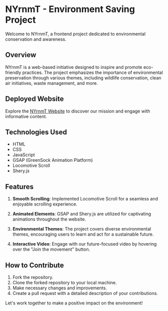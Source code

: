 # NYrnmT - Environment Saving Project

Welcome to NYrnmT, a frontend project dedicated to environmental conservation and awareness.

## Overview

NYrnmT is a web-based initiative designed to inspire and promote eco-friendly practices. The project emphasizes the importance of environmental preservation through various themes, including wildlife conservation, clean air initiatives, waste management, and more.

## Deployed Website

Explore the [NYrnmT Website](https://harshbalwanix.github.io/NYrnmT-Frontend/) to discover our mission and engage with informative content.

## Technologies Used

- HTML
- CSS
- JavaScript
- GSAP (GreenSock Animation Platform)
- Locomotive Scroll
- Shery.js

## Features

1. **Smooth Scrolling**: Implemented Locomotive Scroll for a seamless and enjoyable scrolling experience.

2. **Animated Elements**: GSAP and Shery.js are utilized for captivating animations throughout the website.

3. **Environmental Themes**: The project covers diverse environmental themes, encouraging users to learn and act for a sustainable future.

4. **Interactive Video**: Engage with our future-focused video by hovering over the "Join the movement" button.

## How to Contribute

1. Fork the repository.
2. Clone the forked repository to your local machine.
3. Make necessary changes and improvements.
4. Create a pull request with a detailed description of your contributions.

Let's work together to make a positive impact on the environment!
